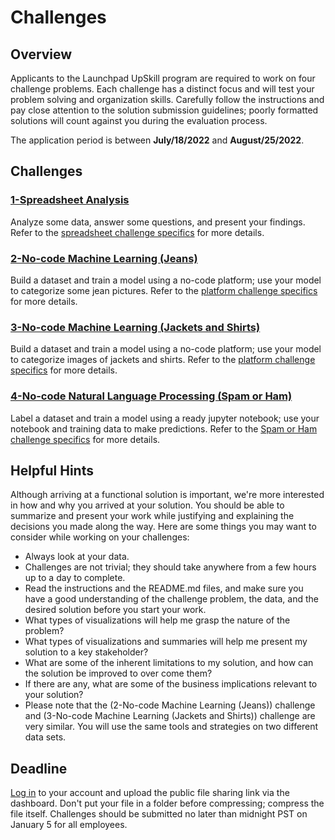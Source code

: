 # Challenges

## Overview

Applicants to the Launchpad UpSkill program are required to work on four challenge problems. Each challenge has a distinct focus and will test your problem solving and organization skills. Carefully follow the instructions and pay close attention to the solution submission guidelines; poorly formatted solutions will count against you during the evaluation process.

The application period is between **July/18/2022** and **August/25/2022**.

## Challenges

### [1-Spreadsheet Analysis](https://github.com/fellowship/upskill_challenges_02/tree/main/Spreadsheet)

Analyze some data, answer some questions, and present your findings. Refer to the [spreadsheet challenge specifics](https://github.com/fellowship/upskill_challenges_02/tree/main/Spreadsheet) for more details.

### [2-No-code Machine Learning (Jeans)](https://github.com/fellowship/upskill_challenges_02/tree/main/Platform)

Build a dataset and train a model using a no-code platform; use your model to categorize some jean pictures. Refer to the [platform challenge specifics](https://github.com/fellowship/upskill_challenges_02/tree/main/Platform) for more details.

### [3-No-code Machine Learning (Jackets and Shirts)](https://github.com/fellowship/upskill_challenges_02/tree/main/Platform)

Build a dataset and train a model using a no-code platform; use your model to categorize images of jackets and shirts. Refer to the [platform challenge specifics](https://github.com/fellowship/upskill_challenges_02/tree/main/Platform) for more details.

### [4-No-code Natural Language Processing (Spam or Ham)](https://github.com/fellowship/upskill_challenges_02/tree/main/Spam%20or%20Ham)

Label a dataset and train a model using a ready jupyter notebook; use your notebook and training data to make predictions. Refer to the [Spam or Ham challenge specifics](https://github.com/fellowship/upskill_challenges_02/tree/main/Spam%20or%20Ham) for more details.

## Helpful Hints

Although arriving at a functional solution is important, we're more interested in how and why you arrived at your solution. You should be able to summarize and present your work while justifying and explaining the decisions you made along the way. Here are some things you may want to consider while working on your challenges:

- Always look at your data.
- Challenges are not trivial; they should take anywhere from a few hours up to a day to complete.
- Read the instructions and the README.md files, and make sure you have a good understanding of the challenge problem, the data, and the desired solution before you start your work.
- What types of visualizations will help me grasp the nature of the problem? 
- What types of visualizations and summaries will help me present my solution to a key stakeholder?
- What are some of the inherent limitations to my solution, and how can the solution be improved to over come them?
- If there are any, what are some of the business implications relevant to your solution? 
- Please note that the (2-No-code Machine Learning (Jeans)) challenge and (3-No-code Machine Learning (Jackets and Shirts)) challenge are very similar. You will use the same tools and strategies on two different data sets.

## Deadline
[Log in](https://www.launchpad.ai/upskill/levis/login) to your account and upload the public file sharing link via the dashboard. Don't put your file in a folder before compressing; compress the file itself. Challenges should be submitted no later than midnight PST on January 5 for all employees.
